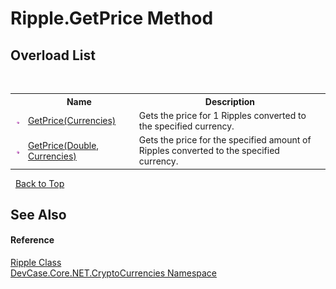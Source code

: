 # Ripple.GetPrice Method 
 


## Overload List
&nbsp;<table><tr><th></th><th>Name</th><th>Description</th></tr><tr><td>![Public method](media/pubmethod.gif "Public method")</td><td><a href="M_DevCase_Core_NET_CryptoCurrencies_Ripple_GetPrice">GetPrice(Currencies)</a></td><td>
Gets the price for 1 Ripples converted to the specified currency.</td></tr><tr><td>![Public method](media/pubmethod.gif "Public method")</td><td><a href="M_DevCase_Core_NET_CryptoCurrencies_Ripple_GetPrice_1">GetPrice(Double, Currencies)</a></td><td>
Gets the price for the specified amount of Ripples converted to the specified currency.</td></tr></table>&nbsp;
<a href="#ripple.getprice-method">Back to Top</a>

## See Also


#### Reference
<a href="T_DevCase_Core_NET_CryptoCurrencies_Ripple">Ripple Class</a><br /><a href="N_DevCase_Core_NET_CryptoCurrencies">DevCase.Core.NET.CryptoCurrencies Namespace</a><br />